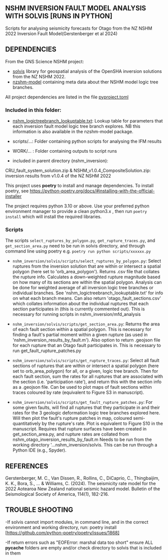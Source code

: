 ## NSHM INVERSION FAULT MODEL ANALYSIS WITH SOLVIS [RUNS IN PYTHON]

Scripts for analysing seismicity forecasts for Otago from the NZ NSHM 2022 Inversion Fault Model(Gerstenberger et al 2024)

## DEPENDENCIES ##


From the GNS Science NSHM project:

 - [solvis](https://github.com/GNS-Science/solvis/) library for geospatial analysis of the OpenSHA inversion solutions from the NZ NSHM 2022.
 - [nzshm-model](https://github.com/GNS-Science/nzshm-model) containing meta data about ther NSHM model logic tree branches.

All project dependencies are listed in the file [pyproject.toml](pyproject.toml)

### Included in this folder:

 - [nshm_logictreebranch_lookuptable.txt](nshm_logictreebranch_lookuptable.txt): Lookup table for parameters that each inversion fault model logic tree branch explores. NB this information is also available in the nzshm-model package.

 - scripts/...: Folder containing python scripts for analysing the IFM results

 - WORK/... : Folder containing outputs to script runs

- included in parent directory (nshm_inversion):

CRU_fault_system_solution.zip & NSHM_v1.0.4_CompositeSolution.zip: inversion results from v1.0.4 of the NZ NSHM 2022


This project uses **poetry** to install and manage dependencies. To install poetry, see https://python-poetry.org/docs/#installing-with-the-official-installer

The project requires python 3.10 or above. Use your preferred python environment manager to provide a clean python3.x , then run `poetry install` which will install the required libraries.

### Scripts

The scripts `select_ruptures_by_polygon.py`, `get_rupture_traces.py`, and `get_section_area.py` need to be run in solvis directory, and through command line using poetry e.g.
`poetry run python scripts/xxxxxx.py`

- `nshm_inversion/solvis/scripts/select_ruptures_by_polygon.py`: Select ruptures from the inversion solution that are within or intersect a spatial polygon (here set to 'orb_area_polygon'). Returns .csv file that collates the rupture info. Calculates a down-weighted rupture magnitude based on how many of its sections are within the spatial polygon. Analysis can be done for weighted average of all inversion logic tree branches or individual branches. See 'nshm_logictreebranch_lookuptable.txt' for info on what each branch means. Can also return 'otago_fault_sections.csv' which collates information about the individual ruptures that each section participates in (this is currently commented out). This is necessary for running scripts in nshm_inversion/mfd_analysis

- `nshm_inversion/solvis/scripts/get_section_area.py`: Returns the area of each fault section within a spatial polygon. This is necessary for finding a fault's partial moment within a given rupture (as used in 'nshm_inversion_results_by_fault.m'). Also option to return .geojson file for each rupture that an Otago fault participates in. This is necessary to run get_fault_rupture_patches.py

- `nshm_inversion/solvis/scripts/get_rupture_traces.py`: Select all fault sections of ruptures that are within or intersect a spatial polygon (here set to orb_area_polygon) for all, or a given, logic tree branch. Then for each fault section, sum the rates for all ruptures that are associated with the section (i.e. 'participation rate'), and return this with the section info as a .geojson file. Can be used to plot maps of fault sections within traces coloured by rate (equivalent to Figure S3 in manuscript).

- `nshm_inversion/solvis/scripts/get_fault_rupture_patches.py`: For some given faults, will find all ruptures that they participate in and their rates for the 3 geologic deformation logic tree branches explored here. Will then plot the fault's rupture patches in map, coloured semi-quantitatively by the rupture's rate. Plot is equivalent to Figure S10 in the manuscript. Requires that rupture surfaces have been created in get_section_area.py, and rupture rates are collated from nshm_otago_inversion_results_by_fault.m Needs to be run from the working directory '...nshm_inversion/solvis. This can be run through a Python IDE (e.g., Spyder).

## REFERENCES

Gerstenberger, M. C., Van Dissen, R., Rollins, C., DiCaprio, C., Thingbaijim, K. K., Bora, S., ... & Williams, C. (2024). The seismicity rate model for the 2022 Aotearoa New Zealand national seismic hazard model. Bulletin of the Seismological Society of America, 114(1), 182-216.

## TROUBLE SHOOTING

-If solvis cannot import modules, in command line, and in the correct environment and working directory, run: poetry install [https://github.com/python-poetry/poetry/issues/1868] 

-If return errors such as "EOFError: marshal data too short" ensure ALL __pycache__ folders are empty and/or check directory to solvis that is included in them 
